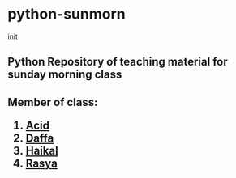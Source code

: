 # python-sunmorn
init

<h2>Python Repository of teaching material for sunday morning class<h2>
<p>Member of class:<p>
<ol>
  <li><a href="https://github.com/">Acid</a></li>
  <li><a href="https://github.com/DaffaRabin">Daffa</a></li>
  <li><a href="https://github.com/Hkalipaksi">Haikal</a></li>
  <li><a href="https://github.com/MannOfWar">Rasya</a></li>

